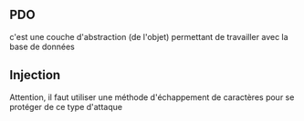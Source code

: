 ## PDO
c'est une couche d'abstraction (de l'objet) permettant de travailler avec la base de données

## Injection
Attention, il faut utiliser une méthode d'échappement de caractères pour se protéger de ce type d'attaque

